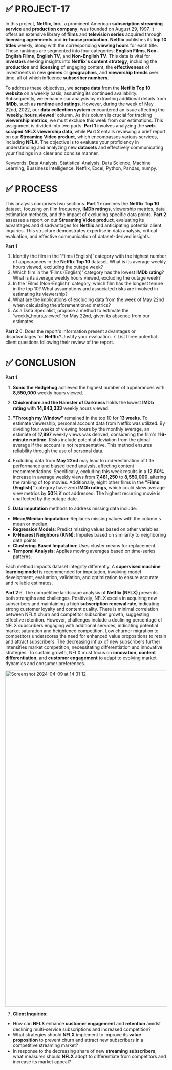 # ✅ PROJECT-17

In this project, **Netflix, Inc.**, a prominent American **subscription streaming service** and **production company**, was founded on August 29, 1997. It offers an extensive library of **films** and **television series** acquired through **licensing agreements** and **in-house production**. **Netflix** publishes its **top 10 titles** weekly, along with the corresponding **viewing hours** for each title. These rankings are segmented into four categories: **English Films**, **Non-English Films**, **English TV**, and **Non-English TV**. This data is vital for **investors** seeking insights into **Netflix's content strategy**, including the **production** and **licensing** of engaging content, the **effectiveness** of investments in new **genres** or **geographies**, and **viewership trends** over time, all of which influence **subscriber numbers**.

To address these objectives, we **scrape data** from the **Netflix Top 10 website** on a weekly basis, assuming its continued availability. Subsequently, we enhance our analysis by extracting additional details from **IMDb**, such as **runtime** and **ratings**. However, during the week of May 22nd, 2022, our **data collection system** encountered an issue affecting the '**weekly_hours_viewed**' column. As this column is crucial for tracking **viewership metrics**, we must exclude this week from our estimations. This assignment is divided into two parts: **Part 1** involves analyzing the **web-scraped NFLX viewership data**, while **Part 2** entails reviewing a brief report on our **Streaming Video product**, which encompasses various services, including **NFLX**. The objective is to evaluate your proficiency in understanding and analyzing new **datasets** and effectively communicating your findings in a clear and concise manner.

Keywords: Data Analysis, Statistical Analysis, Data Science, Machine Learning, Bussiness Intelligence, Netflix, Excel, Python, Pandas, numpy.

# ✅ PROCESS

This analysis comprises two sections. **Part 1** examines the **Netflix Top 10** dataset, focusing on film frequency, **IMDb ratings**, viewership metrics, data estimation methods, and the impact of excluding specific data points. **Part 2** assesses a report on our **Streaming Video product**, evaluating its advantages and disadvantages for **Netflix** and anticipating potential client inquiries. This structure demonstrates expertise in data analysis, critical evaluation, and effective communication of dataset-derived insights.

**Part 1**
1. Identify the film in the 'Films (English)' category with the highest number of appearances in the **Netflix Top 10** dataset. What is its average weekly hours viewed, excluding the outage week?
2. Which film in the 'Films (English)' category has the lowest **IMDb rating**? What is its average weekly hours viewed, excluding the outage week?
3. In the 'Films (Non-English)' category, which film has the longest tenure in the top 10? What assumptions and associated risks are involved in estimating its viewership?
4. What are the implications of excluding data from the week of May 22nd when calculating the aforementioned metrics?
5. As a Data Specialist, propose a method to estimate the 'weekly_hours_viewed' for May 22nd, given its absence from our estimates.

**Part 2**
6. Does the report's information present advantages or disadvantages for **Netflix**? Justify your evaluation.
7. List three potential client questions following their review of the report.

# ✅ CONCLUSION

**Part 1**

1. **Sonic the Hedgehog** achieved the highest number of appearances with **8,550,000** weekly hours viewed.

2. **Chickenhare and the Hamster of Darkness** holds the lowest **IMDb rating** with **14,843,333** weekly hours viewed.

3. **"Through my Window"** remained in the top 10 for **13 weeks**. To estimate viewership, personal account data from Netflix was utilized. By dividing four weeks of viewing hours by the monthly average, an estimate of **17,897** weekly views was derived, considering the film's **116-minute runtime**. Risks include potential deviation from the global average if the account is not representative. This method ensures reliability through the use of personal data.

4. Excluding data from **May 22nd** may lead to underestimation of title performance and biased trend analysis, affecting content recommendations. Specifically, excluding this week results in a **12.50%** increase in average weekly views from **7,481,250** to **8,550,000**, altering the ranking of top movies. Additionally, eight other films in the **"Films (English)"** category have zero **IMDb ratings**, which could skew average view metrics by **50%** if not addressed. The highest recurring movie is unaffected by the outage date.

5. **Data imputation** methods to address missing data include:
- **Mean/Median Imputation**: Replaces missing values with the column's mean or median.
- **Regression Models**: Predict missing values based on other variables.
- **K-Nearest Neighbors (KNN)**: Imputes based on similarity to neighboring data points.
- **Clustering-Based Imputation**: Uses cluster means for replacement.
- **Temporal Analysis**: Applies moving averages based on time-series patterns.

Each method impacts dataset integrity differently. A **supervised machine learning model** is recommended for imputation, involving model development, evaluation, validation, and optimization to ensure accurate and reliable estimates.

**Part 2**
6. The competitive landscape analysis of **Netflix (NFLX)** presents both strengths and challenges. Positively, NFLX excels in acquiring new subscribers and maintaining a high **subscription renewal rate**, indicating strong customer loyalty and content quality. There is minimal correlation between NFLX churn and competitor subscriber growth, suggesting effective retention. However, challenges include a declining percentage of NFLX subscribers engaging with additional services, indicating potential market saturation and heightened competition. Low churner migration to competitors underscores the need for enhanced value propositions to retain and attract subscribers. The decreasing influx of new subscribers further intensifies market competition, necessitating differentiation and innovative strategies. To sustain growth, NFLX must focus on **innovation**, **content differentiation**, and **customer engagement** to adapt to evolving market dynamics and consumer preferences.

<img width="1050" alt="Screenshot 2024-04-09 at 14 31 12" src="https://github.com/lucashomuniz/Project-17/assets/123151332/4bab2f8e-a742-438a-992c-1cbf1a005a7d">

7. **Client Inquiries:**
- How can **NFLX** enhance **customer engagement** and **retention** amidst declining multi-service subscriptions and increased competition?
- What strategies should **NFLX** implement to improve its **value proposition** to prevent churn and attract new subscribers in a competitive streaming market?
- In response to the decreasing share of new **streaming subscribers**, what measures should **NFLX** adopt to differentiate from competitors and increase its market appeal?
